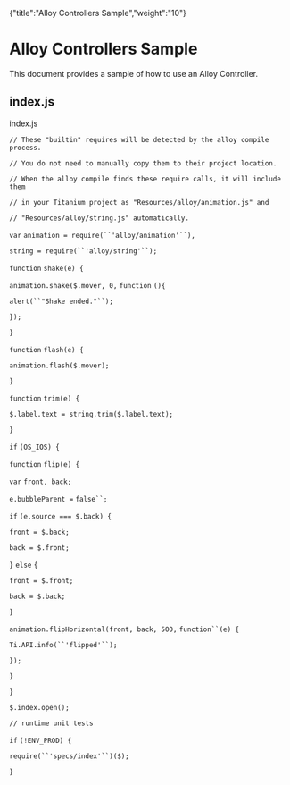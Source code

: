 {"title":"Alloy Controllers Sample","weight":"10"} 

# Alloy Controllers Sample

This document provides a sample of how to use an Alloy Controller.

## index.js

index.js

`// These "builtin" requires will be detected by the alloy compile process.`

`// You do not need to manually copy them to their project location.`

`// When the alloy compile finds these require calls, it will include them`

`// in your Titanium project as "Resources/alloy/animation.js" and`

`// "Resources/alloy/string.js" automatically.`

`var` `animation = require(``'alloy/animation'``),`

`string = require(``'alloy/string'``);`

`function` `shake(e) {`

`animation.shake($.mover, 0,` `function` `(){`

`alert(``"Shake ended."``);`

`});`

`}`

`function` `flash(e) {`

`animation.flash($.mover);`

`}`

`function` `trim(e) {`

`$.label.text = string.trim($.label.text);`

`}`

`if` `(OS_IOS) {`

`function` `flip(e) {`

`var` `front, back;`

`e.bubbleParent =` `false``;`

`if` `(e.source === $.back) {`

`front = $.back;`

`back = $.front;`

`}` `else` `{`

`front = $.front;`

`back = $.back;`

`}`

`animation.flipHorizontal(front, back, 500,` `function``(e) {`

`Ti.API.info(``'flipped'``);`

`});`

`}`

`}`

`$.index.open();`

`// runtime unit tests`

`if` `(!ENV_PROD) {`

`require(``'specs/index'``)($);`

`}`